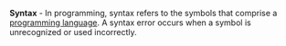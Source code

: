 **Syntax** - In programming, syntax refers to the symbols that comprise a [programming language](docs/Resources/Glossary/Programming%20Language.md). A syntax error occurs when a symbol is unrecognized or used incorrectly.